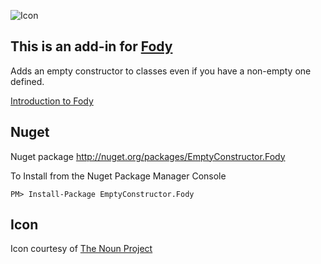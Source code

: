 ![Icon](https://raw.github.com/Fody/EmptyConstructor/master/Icons/package_icon.png)

## This is an add-in for [Fody](https://github.com/Fody/Fody/) 

Adds an empty constructor to classes even if you have a non-empty one defined.

[Introduction to Fody](http://github.com/Fody/Fody/wiki/SampleUsage)

## Nuget

Nuget package http://nuget.org/packages/EmptyConstructor.Fody 

To Install from the Nuget Package Manager Console 
    
    PM> Install-Package EmptyConstructor.Fody


## Icon

Icon courtesy of [The Noun Project](http://thenounproject.com)



